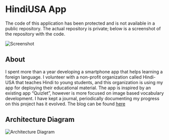 # HindiUSA App

The code of this application has been protected and is not available in a public repository. The actual repository is private; below is a screenshot of the repository with the code.

![Screenshot](https://harshalnawade.s3.amazonaws.com/HindiUSA-Repository-Snapshot.jpg)

## About

I spent more than a year developing a smartphone app that helps learning a foreign language.
I volunteer with a non-profit organization called Hindi-USA that teaches Hindi to young students, and this organization is using my app for deploying their educational material.
The app is inspired by an existing app “Quizlet”, however is more focused on image based vocabulary development.
I have kept a journal, periodically documenting my progress on this project has it evolved. The blog can be found [here](http://hindiusaflashcards.blogspot.com/2016/05/)

## Architecture Diagram

![Architecture Diagram](https://harshalnawade.s3.amazonaws.com/HindiUSA-Architecture-Diagram.png)
